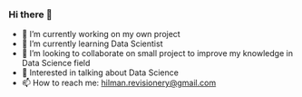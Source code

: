 ### Hi there 👋
<!-- **hilmandei/hilmandei** is a ✨ _special_ ✨ repository because its `README.md` (this file) appears on your GitHub profile. -->
- 🔭 I’m currently working on my own project 
- 🌱 I’m currently learning Data Scientist
- 👯 I’m looking to collaborate on small project to improve my knowledge in Data Science field
- 💬 Interested in talking about Data Science
- 📫 How to reach me: hilman.revisionery@gmail.com

